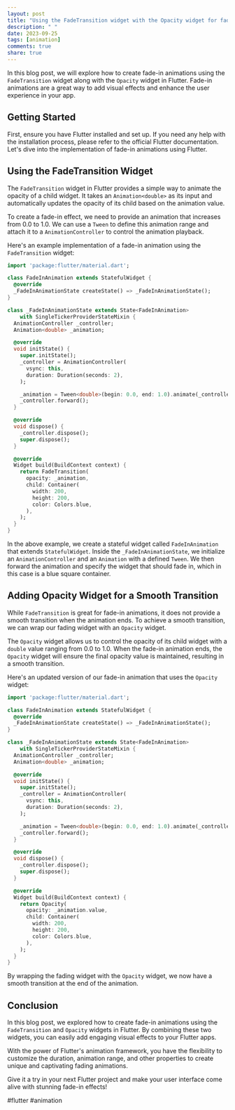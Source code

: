 ```yaml
---
layout: post
title: "Using the FadeTransition widget with the Opacity widget for fade-in animations"
description: " "
date: 2023-09-25
tags: [animation]
comments: true
share: true
---
```


In this blog post, we will explore how to create fade-in animations using the `FadeTransition` widget along with the `Opacity` widget in Flutter. Fade-in animations are a great way to add visual effects and enhance the user experience in your app.

## Getting Started

First, ensure you have Flutter installed and set up. If you need any help with the installation process, please refer to the official Flutter documentation. Let's dive into the implementation of fade-in animations using Flutter.

## Using the FadeTransition Widget

The `FadeTransition` widget in Flutter provides a simple way to animate the opacity of a child widget. It takes an `Animation<double>` as its input and automatically updates the opacity of its child based on the animation value.

To create a fade-in effect, we need to provide an animation that increases from 0.0 to 1.0. We can use a `Tween` to define this animation range and attach it to a `AnimationController` to control the animation playback.

Here's an example implementation of a fade-in animation using the `FadeTransition` widget:

```dart
import 'package:flutter/material.dart';

class FadeInAnimation extends StatefulWidget {
  @override
  _FadeInAnimationState createState() => _FadeInAnimationState();
}

class _FadeInAnimationState extends State<FadeInAnimation>
    with SingleTickerProviderStateMixin {
  AnimationController _controller;
  Animation<double> _animation;

  @override
  void initState() {
    super.initState();
    _controller = AnimationController(
      vsync: this,
      duration: Duration(seconds: 2),
    );

    _animation = Tween<double>(begin: 0.0, end: 1.0).animate(_controller);
    _controller.forward();
  }

  @override
  void dispose() {
    _controller.dispose();
    super.dispose();
  }

  @override
  Widget build(BuildContext context) {
    return FadeTransition(
      opacity: _animation,
      child: Container(
        width: 200,
        height: 200,
        color: Colors.blue,
      ),
    );
  }
}
```

In the above example, we create a stateful widget called `FadeInAnimation` that extends `StatefulWidget`. Inside the `_FadeInAnimationState`, we initialize an `AnimationController` and an `Animation` with a defined `Tween`. We then forward the animation and specify the widget that should fade in, which in this case is a blue square container.

## Adding Opacity Widget for a Smooth Transition

While `FadeTransition` is great for fade-in animations, it does not provide a smooth transition when the animation ends. To achieve a smooth transition, we can wrap our fading widget with an `Opacity` widget.

The `Opacity` widget allows us to control the opacity of its child widget with a `double` value ranging from 0.0 to 1.0. When the fade-in animation ends, the `Opacity` widget will ensure the final opacity value is maintained, resulting in a smooth transition.

Here's an updated version of our fade-in animation that uses the `Opacity` widget:

```dart
import 'package:flutter/material.dart';

class FadeInAnimation extends StatefulWidget {
  @override
  _FadeInAnimationState createState() => _FadeInAnimationState();
}

class _FadeInAnimationState extends State<FadeInAnimation>
    with SingleTickerProviderStateMixin {
  AnimationController _controller;
  Animation<double> _animation;

  @override
  void initState() {
    super.initState();
    _controller = AnimationController(
      vsync: this,
      duration: Duration(seconds: 2),
    );

    _animation = Tween<double>(begin: 0.0, end: 1.0).animate(_controller);
    _controller.forward();
  }

  @override
  void dispose() {
    _controller.dispose();
    super.dispose();
  }

  @override
  Widget build(BuildContext context) {
    return Opacity(
      opacity: _animation.value,
      child: Container(
        width: 200,
        height: 200,
        color: Colors.blue,
      ),
    );
  }
}
```

By wrapping the fading widget with the `Opacity` widget, we now have a smooth transition at the end of the animation.

## Conclusion

In this blog post, we explored how to create fade-in animations using the `FadeTransition` and `Opacity` widgets in Flutter. By combining these two widgets, you can easily add engaging visual effects to your Flutter apps.

With the power of Flutter's animation framework, you have the flexibility to customize the duration, animation range, and other properties to create unique and captivating fading animations.

Give it a try in your next Flutter project and make your user interface come alive with stunning fade-in effects!

#flutter #animation